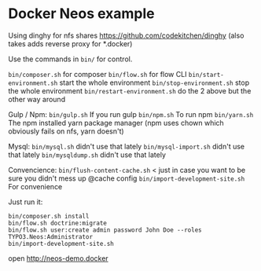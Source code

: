 Docker Neos example
===================

Using dinghy for nfs shares https://github.com/codekitchen/dinghy (also takes adds reverse proxy for *.docker)

Use the commands in `bin/` for control.

`bin/composer.sh` for composer
`bin/flow.sh` for flow CLI
`bin/start-environment.sh` start the whole environment
`bin/stop-environment.sh` stop the whole environment
`bin/restart-environment.sh` do the 2 above but the other way around

Gulp / Npm:
`bin/gulp.sh` If you run gulp
`bin/npm.sh` To run npm
`bin/yarn.sh` The npm installed yarn package manager (npm uses chown which obviously fails on nfs, yarn doesn't)

Mysql:
`bin/mysql.sh` didn't use that lately
`bin/mysql-import.sh` didn't use that lately
`bin/mysqldump.sh` didn't use that lately

Convencience:
`bin/flush-content-cache.sh` < just in case you want to be sure you didn't mess up @cache config
`bin/import-development-site.sh` For convenience

Just run it:

    bin/composer.sh install
    bin/flow.sh doctrine:migrate
    bin/flow.sh user:create admin password John Doe --roles TYPO3.Neos:Administrator
    bin/import-development-site.sh

open http://neos-demo.docker
